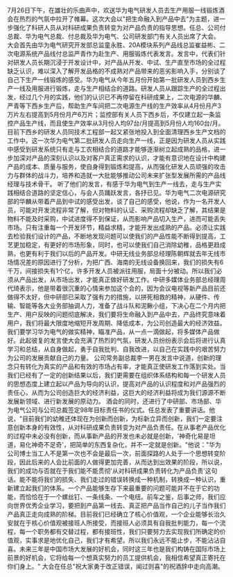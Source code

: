 7月26日下午，在雄壮的乐曲声中，欢送华为电气研发人员去生产用服一线锻炼酒会在热烈的气氛中拉开了帷幕。这次大会以"把生命融入到产品中去"为主题，进一步强化了科研人员从对科研成果负责转变为对产品负责的指导思想。任总、公司付总裁、华为电气总裁、付总裁及华为电气、公司研发部门有关人员出席了大会。
大会首先由华为电气研究开发部总监童永胜、20A模块系列产品线总监崔益彬、二次电源系统产品线付总监严青作为赴生产、用服锻炼代表发言。发言中，代表们针对研发人员长期沉浸于开发设计中，对产品从开发、中试、生产直至市场的全过程缺乏认识，难以深入了解开发品格的不成熟对产品带来的恶劣影响入手，分别谈了自己下生产一线锻炼的感受。华为电气从今年五月份开始第一批研发人员到西乡生产一线及用服进行锻炼，走与生产相结合的道路。研发人员从跟踪生产的全过程出发，经过几个月的实践，他们的认识已不再停留在科研成果上，二次电源的华麟、严青等下西乡生产后，帮助生产车间把二次电源生产线的生产效率从4月份月产3万片左右提高到5月份月产6万片；监控部有关人员下西乡后，不仅建立起一条监控产品生产线，而且使生产效率从3月份人均97台/月提高到5月份人均160台/月。目前下西乡的研发人员同技术工程部一起又紧张地投入到全面清理西乡生产文档的工作中。这一次华为电气第二批研发人员走向生产一线，正是因为研发人员从实践中感受到研发系统只有走与工农相结合的道路才能够逐渐树立起成熟的品格，进一步加深对产品的深刻认识以及对客户真正需求的认识，才能有意识地在设计中构建产品的成本、质量与服务，使自身得到锻炼和提高，从而强化研发人员顽强的攻击力与群体的战斗力，培养和造就一大批能够推动公司未来扩张型发展所需的产品线经理与技术骨干。
听了他们的发言，有感于华为电气到生产一线去，走与生产实践相结合道路的坚定信心，与会人员踊跃发言，各抒已见。华为电气二次电源研究部的华麟从带着产品到中试的感受出发，谈了自己的感受，他说，作为一名开发人员，可能对开发流程非常了解，但对物料的认证、采购流程却缺乏了解，其结果是物料不能及时采购，中试进度得不到保证，从而影响产品切入生产，进而可能丢失市场。只有注重每一个开发环节，精益求精，才能开发出成熟的产品。必须让实践去检验我们设计的产品，不断地发现问题可以使我们的产品性能不断得到提高，工艺更加稳定，有更好的市场形象，同时，也可以使我们自己消除幼稚，品格更趋成熟，也更有利于我们以后的产品开发。中研无线业务部总经理陈朝辉就去年无线市场情况差的原因进行了分析，为把广西、海南的无线设备换回来，我们的损失有6千万，间接损失有1个亿，许多开发人员被派往用服，局面十分被动。所以我们必须从产品出发，从市场出发，才能真正做好研发工作。中研多媒体业务部总经理周代琦表示，他是带着很沉重的心情来参加这个会的，因为会议电视等新产品目前还做得不太好，但中研部已采取了强有力的措施，以拼死相救的精神，从硬件、传输、智能等各大业务部抽调人力，准备了战斗队和泥鳅小组，下决心在二个月内把生产、用户反映的问题彻底解决，我们要将生命融入到产品中去，产品终究意味着用户，我们将最大限度地缩短开发周期、降低成本，为公司创造最大的经济效益。我们要学习华为电气的做实精神，瞄准产品，从一点一滴做起，将多媒体产品做好。此起彼复的发言使大会充满了热烈的气氛，研发人员纷纷表示会后将进行认真学习和总结，从自身做起，勇于自我批判、自我改进，以自己在实践中的艰苦努力为公司的发展贡献自己的力量。
公司常务副总裁李一男在发言中说道，创新的理念只有转化为真实的产品和有效的市场占有率，才能真正使研发工作落到实处。当我们已经有了一定的创新结果以后，我们更需要在组织体系结构和每一个研发人员的思想态度上建立起以产品为导向的认识，提高对产品的认识程度和对产品强烈的责任心，从而为公司创造巨大的经济利益，这巨大的经济利益将成为我们源源不断发展新领域、进行新发展的原动力。
酒会的同时，还进行了中研部、市场部、华为电气公司与公司总裁签定98年目标责任书的仪式。任总发表了重要讲话。他说，"目前我们的幼稚还体现在为创新而创新，为标新立异而创新，我们一定要注意创新本身的有效性，从对科研成果负责转变为对产品负责任。在从事老产品优化的过程中未必没有创新，而从事新产品的开发也未必就是创新，'神奇化易是坦道，易化神奇不足奇'，把简单的东西复杂化，并不一定就是创新。"他说："华为公司博士当工人不是第一次也不会是最后一次，前面探路的人处于一个思想转变阶段，因此后来的人会比前面的人做得更加完善，从而达到出效果的阶段，所以说，我们的成功与否就在于我们能不能贯彻'从对科研成果负责转化为产品负责'这句话。能不能将我们的损失、我们走过的错误转换成一种机制，转换成一种认识，重新建立起我们的体系。一个产品能够生存下来最重要的问题可能并不在于它的功能，而恰恰在于一个螺丝钉、一条线条、一个电纽。前车之鉴，后事之师，我们应向世界优秀企业学习，要把到产品第一线去、真正把产品当作自己的儿子当作我们产品真正走向成熟的阶梯。目前我们已经确立了核心价值观，一个企业能够长治久安就在于核心价值观被接班人所接受，而接班人必须具有自我批判能力，每一个流程，每一个职务都有交替过程，都有接班性，我们只要努力去实现我们所确定的价值观，实事求是地优化自己，我们才有希望。所以我们永远不能止步，不能沾沾自喜。未来三年是中国市场大发展的好机会，同时这三年也是我们构铸在国际市场上前景的好机会，它将给每一个想真实努力的员工提供机会，我相信希望真正寄托在你们身上。"
大会在任总"祝大家勇于改正错误，闻过则喜"的祝酒辞中走向高潮。